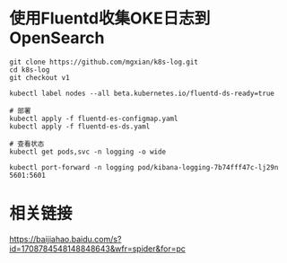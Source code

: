 # 使用Fluentd收集OKE日志到OpenSearch

```
git clone https://github.com/mgxian/k8s-log.git
cd k8s-log
git checkout v1

kubectl label nodes --all beta.kubernetes.io/fluentd-ds-ready=true

# 部署
kubectl apply -f fluentd-es-configmap.yaml
kubectl apply -f fluentd-es-ds.yaml

# 查看状态
kubectl get pods,svc -n logging -o wide

kubectl port-forward -n logging pod/kibana-logging-7b74fff47c-lj29n 5601:5601
```

# 相关链接

https://baijiahao.baidu.com/s?id=1708784548148848643&wfr=spider&for=pc